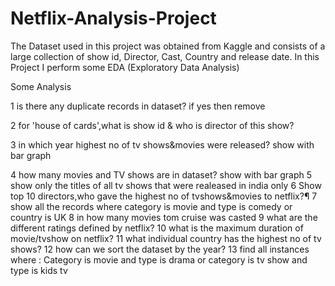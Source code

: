 # Netflix-Analysis-Project

The Dataset used in this project was obtained from Kaggle and consists of a large collection of show id, Director, Cast, Country and release date.
In this Project I perform some EDA (Exploratory Data Analysis)

Some Analysis 

1 is there any duplicate records in dataset? if yes then remove

2 for 'house of cards',what is show id & who is director of this show?

3 in which year highest no of tv shows&movies were released? show with bar graph

4 how many movies and TV shows are in dataset? show with bar graph
5 show only the titles of all tv shows that were realeased in india only
6 Show top 10 directors,who gave the highest no of tvshows&movies to netflix?¶
7 show all the records where category is movie and type is comedy or country is UK
8 in how many movies tom cruise was casted
9 what are the different ratings defined by netflix?
10 what is the maximum duration of movie/tvshow on netflix?
11 what individual country has the highest no of tv shows?
12 how can we sort the dataset by the year?
13 find all instances where :
Category is movie and type is drama or category is tv show and type is kids tv
